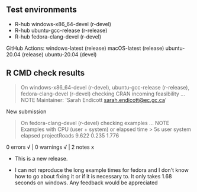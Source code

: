 ## Test environments
- R-hub windows-x86_64-devel (r-devel)
- R-hub ubuntu-gcc-release (r-release)
- R-hub fedora-clang-devel (r-devel)

GitHub Actions:
windows-latest (release)
macOS-latest (release)
ubuntu-20.04 (release)
ubuntu-20.04 (devel)

## R CMD check results
> On windows-x86_64-devel (r-devel), ubuntu-gcc-release (r-release), fedora-clang-devel (r-devel)
  checking CRAN incoming feasibility ... NOTE
  Maintainer: 'Sarah Endicott <sarah.endicott@ec.gc.ca>'
  
  New submission

> On fedora-clang-devel (r-devel)
  checking examples ... NOTE
  Examples with CPU (user + system) or elapsed time > 5s
                user system elapsed
  projectRoads 9.622  0.235   1.776

0 errors √ | 0 warnings √ | 2 notes x

* This is a new release.

* I can not reproduce the long example times for fedora and I don't know how to go about fixing it or if it is necessary to. It only takes 1.68 seconds on windows. Any feedback would be appreciated
